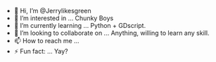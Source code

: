 - 👋 Hi, I’m @Jerrylikesgreen
- 👀 I’m interested in ... Chunky Boys
- 🌱 I’m currently learning ... Python + GDscript. 
- 💞️ I’m looking to collaborate on ... Anything, willing to learn any skill. 
- 📫 How to reach me ... 
- ⚡ Fun fact: ... Yay?

<!---
Jerrylikesgreen/Jerrylikesgreen is a ✨ special ✨ repository because its `README.md` (this file) appears on your GitHub profile.
You can click the Preview link to take a look at your changes.
--->

